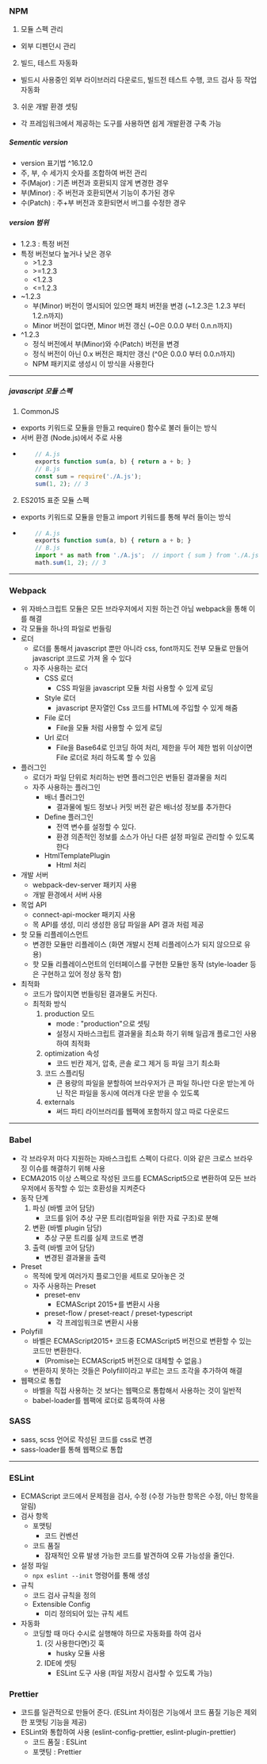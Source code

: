 ### NPM
1. 모듈 스펙 관리
- 외부 디펜던시 관리
2. 빌드, 테스트 자동화
- 빌드시 사용중인 외부 라이브러리 다운로드, 빌드전 테스트 수행, 코드 검사 등 작업 자동화
3. 쉬운 개발 환경 셋팅 
- 각 프레임워크에서 제공하는 도구를 사용하면 쉽게 개발환경 구축 가능

##### Sementic version
- version 표기법 ^16.12.0
- 주, 부, 수 세가지 숫자를 조합하여 버전 관리
- 주(Major) : 기존 버전과 호환되지 않게 변경한 경우
- 부(Minor) : 주 버전과 호환되면서 기능이 추가된 경우
- 수(Patch) : 주+부 버전과 호환되면서 버그를 수정한 경우

##### version 범위
- 1.2.3 : 특정 버전
- 특정 버전보다 높거나 낮은 경우
  - \>1.2.3 
  - \>=1.2.3
  - <1.2.3
  - <=1.2.3
- ~1.2.3
  - 부(Minor) 버전이 명시되어 있으면 패치 버전을 변경 (~1.2.3은 1.2.3 부터 1.2.n까지)
  - Minor 버전이 없다면, Minor 버전 갱신 (~0은 0.0.0 부터 0.n.n까지)
- ^1.2.3
  - 정식 버전에서 부(Minor)와 수(Patch) 버전을 변경 
  - 정식 버전이 아닌 0.x 버전은 패치만 갱신 (^0은 0.0.0 부터 0.0.n까지)
  - NPM 패키지로 생성시 이 방식을 사용한다

---

##### javascript 모듈 스펙
1. CommonJS
  - exports 키워드로 모듈을 만들고 require() 함수로 불러 들이는 방식
  - 서버 환경 (Node.js)에서 주로 사용
  - ```javascript
        // A.js
        exports function sum(a, b) { return a + b; }
        // B.js
        const sum = require('./A.js');
        sum(1, 2); // 3
     ```
2. ES2015 표준 모듈 스펙
  - exports 키워드로 모듈을 만들고 import 키워드를 통해 부러 들이는 방식
  - ```javascript
        // A.js
        exports function sum(a, b) { return a + b; }
        // B.js
        import * as math from './A.js';  // import { sum } from './A.js'; 특정 함수만 가져오기 가능
        math.sum(1, 2); // 3 
     ```

---

### Webpack
  - 위 자바스크립트 모듈은 모든 브라우저에서 지원 하는건 아님 webpack을 통해 이를 해결
  - 각 모듈을 하나의 파일로 번들링
  - 로더
    - 로더를 통해서 javascript 뿐만 아니라 css, font까지도 전부 모듈로 만들어 javascript 코드로 가져 올 수 있다
    - 자주 사용하는 로더
      - CSS 로더
        - CSS 파일을 javascript 모듈 처럼 사용할 수 있게 로딩
      - Style 로더
        - javascript 문자열인 Css 코드를 HTML에 주입할 수 있게 해줌
      - File 로더
        - File을 모듈 처럼 사용할 수 있게 로딩
      - Url 로더
        - File을 Base64로 인코딩 하여 처리, 제한을 두어 제한 범위 이상이면 File 로더로 처리 하도록 할 수 있음
  - 플러그인
    - 로더가 파일 단위로 처리하는 반면 플러그인은 번들된 결과물을 처리
    - 자주 사용하는 플러그인
      - 배너 플러그인
        - 결과물에 빌드 정보나 커밋 버전 같은 배너성 정보를 추가한다
      - Define 플러그인
        - 전역 변수를 설정할 수 있다.
        - 환경 의존적인 정보를 소스가 아닌 다른 설정 파일로 관리할 수 있도록 한다
      - HtmlTemplatePlugin
        - Html 처리
  - 개발 서버
    - webpack-dev-server 패키지 사용
    - 개발 환경에서 서버 사용
  - 목업 API
    - connect-api-mocker 패키지 사용 
    - 목 API를 생성, 미리 생성한 응답 파일을 API 결과 처럼 제공
  - 핫 모듈 리플레이스먼트
    - 변경한 모듈만 리플레이스 (화면 개발시 전체 리플레이스가 되지 않으므로 유용)
    - 핫 모듈 리플레이스먼트의 인터페이스를 구현한 모듈만 동작 (style-loader 등은 구현하고 있어 정상 동작 함)
  - 최적화
    - 코드가 많이지면 번들링된 결과물도 커진다.
    - 최적화 방식
      1. production 모드
         - mode : "production"으로 셋팅
         - 설정시 자바스크립트 결과물을 최소화 하기 위해 일곱개 플로그인 사용하여 최적화
      2. optimization 속성
         - 코드 빈칸 제거, 압축, 콘솔 로그 제거 등 파일 크기 최소화
      3. 코드 스플리팅
         - 큰 용량의 파일을 분할하여 브라우저가 큰 파일 하나만 다운 받는게 아닌 작은 파일을 동시에 여러개 다운 받을 수 있도록
      4. externals
         - 써드 파티 라이브러리를 웹팩에 포함하지 않고 따로 다운로드

---

### Babel
  - 각 브라우저 마다 지원하는 자바스크립트 스펙이 다르다. 이와 같은 크로스 브라우징 이슈를 해결하기 위해 사용
  - ECMA2015 이상 스펙으로 작성된 코드를 ECMAScript5으로 변환하여 모든 브라우저에서 동작할 수 있는 호환성을 지켜준다
  - 동작 단계
    1. 파싱 (바벨 코어 담당)
       - 코드를 읽어 추상 구문 트리(컴파일을 위한 자료 구조)로 분해
    2. 변환 (바벨 plugin 담당)
       - 추상 구문 트리를 실제 코드로 변경
    3. 출력 (바벨 코어 담당)
       - 변경된 결과물을 출력
  - Preset
    - 목적에 맞게 여러가지 플로그인을 세트로 모아놓은 것
    - 자주 사용하는 Preset
      - preset-env
        - ECMAScript 2015+를 변환시 사용
      - preset-flow / preset-react / preset-typescript
        - 각 프레임워크로 변환시 사용
  - Polyfill
    - 바벨은 ECMAScript2015+ 코드중 ECMAScript5 버전으로 변환할 수 있는 코드만 변환한다.
      - (Promise는 ECMAScript5 버전으로 대체할 수 없음.)
    - 변환하지 못하는 것들은 Polyfill이라고 부르는 코드 조각을 추가하여 해결
  - 웹팩으로 통합
    - 바벨을 직접 사용하는 것 보다는 웹팩으로 통합해서 사용하는 것이 일반적
    - babel-loader를 웹팩에 로더로 등록하여 사용

### SASS
  - sass, scss 언어로 작성된 코드를 css로 변경
  - sass-loader를 통해 웹팩으로 통합

---

### ESLint
  - ECMAScript 코드에서 문제점을 검사, 수정 (수정 가능한 항목은 수정, 아닌 항목을 알림)
  - 검사 항목
    - 포맷팅
      - 코드 컨벤션
    - 코드 품질
      - 잠재적인 오류 발생 가능한 코드를 발견하여 오류 가능성을 줄인다.
  - 설정 파일
    - `npx eslint --init` 명령어를 통해 생성
  - 규칙
    - 코드 검사 규칙을 정의
    - Extensible Config
      - 미리 정의되어 있는 규칙 세트
  - 자동화
    - 코딩할 때 마다 수시로 실행해야 하므로 자동화를 하여 검사
      1. (깃 사용한다면)깃 훅
         - husky 모듈 사용
      2. IDE에 셋팅
         - ESLint 도구 사용 (파일 저장시 검사할 수 있도록 가능)

### Prettier
  - 코드를 일관적으로 만들어 준다. (ESLint 차이점은 기능에서 코드 품질 기능은 제외한 포맷팅 기능을 제공)
  - ESLint와 통합하여 사용 (eslint-config-prettier, eslint-plugin-prettier)
    - 코드 품질 : ESLint
    - 포맷팅 : Prettier
